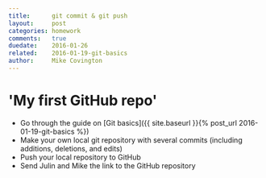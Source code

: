 ```yaml
---
title:      git commit & git push
layout:     post
categories: homework
comments:   true
duedate:    2016-01-26
related:    2016-01-19-git-basics
author:     Mike Covington
---
```


# 'My first GitHub repo'

- Go through the guide on [Git basics]({{ site.baseurl }}{% post_url 2016-01-19-git-basics %})
- Make your own local git repository with several commits (including additions, deletions, and edits)
- Push your local repository to GitHub
- Send Julin and Mike the link to the GitHub repository

